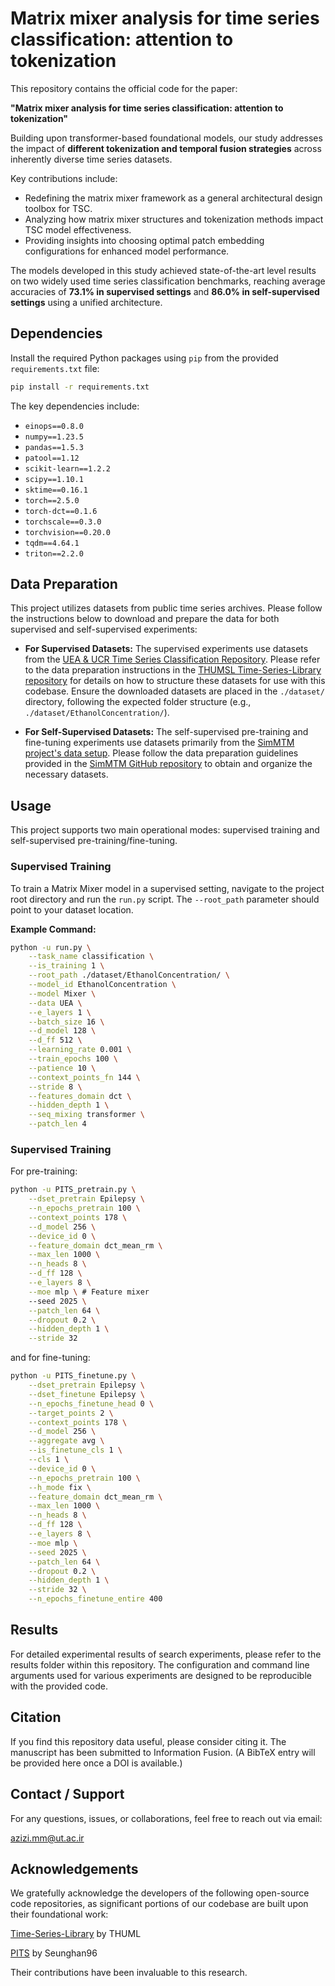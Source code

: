 # Matrix mixer analysis for time series classification: attention to tokenization

This repository contains the official code for the paper:

**"Matrix mixer analysis for time series classification: attention to tokenization"**

Building upon transformer-based foundational models, our study addresses the impact of **different tokenization and temporal fusion strategies** across inherently diverse time series datasets.

Key contributions include:
* Redefining the matrix mixer framework as a general architectural design toolbox for TSC.
* Analyzing how matrix mixer structures and tokenization methods impact TSC model effectiveness.
* Providing insights into choosing optimal patch embedding configurations for enhanced model performance.

The models developed in this study achieved state-of-the-art level results on two widely used time series classification benchmarks, reaching average accuracies of **73.1% in supervised settings** and **86.0% in self-supervised settings** using a unified architecture.



## Dependencies

Install the required Python packages using `pip` from the provided `requirements.txt` file:

```bash
pip install -r requirements.txt
```

The key dependencies include:

* `einops==0.8.0` 
* `numpy==1.23.5` 
* `pandas==1.5.3` 
* `patool==1.12`
* `scikit-learn==1.2.2` 
* `scipy==1.10.1` 
* `sktime==0.16.1`
* `torch==2.5.0` 
* `torch-dct==0.1.6` 
* `torchscale==0.3.0` 
* `torchvision==0.20.0` 
* `tqdm==4.64.1` 
* `triton==2.2.0` 

## Data Preparation

This project utilizes datasets from public time series archives. Please follow the instructions below to download and prepare the data for both supervised and self-supervised experiments:

* **For Supervised Datasets:**
    The supervised experiments use datasets from the [UEA & UCR Time Series Classification Repository](https://www.timeseriesclassification.com/). Please refer to the data preparation instructions in the [THUMSL Time-Series-Library repository](https://github.com/thuml/Time-Series-Library) for details on how to structure these datasets for use with this codebase. Ensure the downloaded datasets are placed in the `./dataset/` directory, following the expected folder structure (e.g., `./dataset/EthanolConcentration/`).

* **For Self-Supervised Datasets:**
    The self-supervised pre-training and fine-tuning experiments use datasets primarily from the [SimMTM project's data setup](https://github.com/thuml/SimMTM). Please follow the data preparation guidelines provided in the [SimMTM GitHub repository](https://github.com/thuml/SimMTM) to obtain and organize the necessary datasets.

## Usage

This project supports two main operational modes: supervised training and self-supervised pre-training/fine-tuning.

### Supervised Training

To train a Matrix Mixer model in a supervised setting, navigate to the project root directory and run the `run.py` script. The `--root_path` parameter should point to your dataset location.

**Example Command:**

```bash
python -u run.py \
    --task_name classification \
    --is_training 1 \
    --root_path ./dataset/EthanolConcentration/ \
    --model_id EthanolConcentration \
    --model Mixer \
    --data UEA \
    --e_layers 1 \
    --batch_size 16 \
    --d_model 128 \
    --d_ff 512 \
    --learning_rate 0.001 \
    --train_epochs 100 \
    --patience 10 \
    --context_points_fn 144 \
    --stride 8 \
    --features_domain dct \
    --hidden_depth 1 \
    --seq_mixing transformer \
    --patch_len 4
```

### Supervised Training

For pre-training:

```bash
python -u PITS_pretrain.py \
    --dset_pretrain Epilepsy \
    --n_epochs_pretrain 100 \
    --context_points 178 \
    --d_model 256 \
    --device_id 0 \
    --feature_domain dct_mean_rm \
    --max_len 1000 \
    --n_heads 8 \
    --d_ff 128 \
    --e_layers 8 \
    --moe mlp \ # Feature mixer
    --seed 2025 \
    --patch_len 64 \
    --dropout 0.2 \
    --hidden_depth 1 \
    --stride 32
```

and for fine-tuning:

```bash
python -u PITS_finetune.py \
    --dset_pretrain Epilepsy \
    --dset_finetune Epilepsy \
    --n_epochs_finetune_head 0 \
    --target_points 2 \
    --context_points 178 \
    --d_model 256 \
    --aggregate avg \
    --is_finetune_cls 1 \
    --cls 1 \
    --device_id 0 \
    --n_epochs_pretrain 100 \
    --h_mode fix \
    --feature_domain dct_mean_rm \
    --max_len 1000 \
    --n_heads 8 \
    --d_ff 128 \
    --e_layers 8 \
    --moe mlp \
    --seed 2025 \
    --patch_len 64 \
    --dropout 0.2 \
    --hidden_depth 1 \
    --stride 32 \
    --n_epochs_finetune_entire 400
```

## Results

For detailed experimental results of search experiments, please refer to the results folder within this repository. The configuration and command line arguments used for various experiments are designed to be reproducible with the provided code.

## Citation

If you find this repository data useful, please consider citing it. The manuscript has been submitted to Information Fusion. (A BibTeX entry will be provided here once a DOI is available.)

## Contact / Support

For any questions, issues, or collaborations, feel free to reach out via email:

azizi.mm@ut.ac.ir

## Acknowledgements

We gratefully acknowledge the developers of the following open-source code repositories, as significant portions of our codebase are built upon their foundational work:

[Time-Series-Library](https://github.com/thuml/Time-Series-Library) by THUML

[PITS](https://github.com/seunghan96/pits) by Seunghan96

Their contributions have been invaluable to this research.